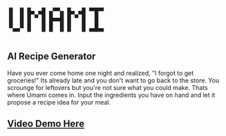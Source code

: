 

<pre id="taag_font_RubiFont" class="fig" contenteditable="true"><br class="Apple-interchange-newline text-center"/>▗▖ ▗▖▗▖  ▗▖ ▗▄▖ ▗▖  ▗▖▗▄▄▄▖
▐▌ ▐▌▐▛▚▞▜▌▐▌ ▐▌▐▛▚▞▜▌  █
▐▌ ▐▌▐▌  ▐▌▐▛▀▜▌▐▌  ▐▌  █
▝▚▄▞▘▐▌  ▐▌▐▌ ▐▌▐▌  ▐▌▗▄█▄▖
                           </pre>

## AI Recipe Generator

Have you ever come home one night and realized, "I forgot to get groceries!" Its already late and you don't want to go back to the store. You scrounge for leftovers but you're not sure what you could make. Thats where Umami comes in. Input the ingredients you have on hand and let it propose a recipe idea for your meal.

## [Video Demo Here]( )



